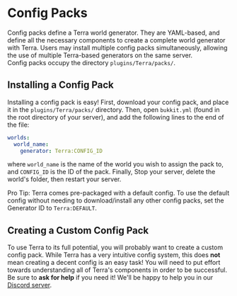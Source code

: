 # Config Packs

Config packs define a Terra world generator. They are YAML-based, and define all the necessary components to create a
complete world generator with Terra. Users may install multiple config packs simultaneously, allowing the use of
multiple Terra-based generators on the same server.  
Config packs occupy the directory `plugins/Terra/packs/`.

## Installing a Config Pack

Installing a config pack is easy! First, download your config pack, and place it in the `plugins/Terra/packs/`
directory. Then, open `bukkit.yml` (found in the root directory of your server), and add the following lines to the
end of the file:

```yaml
worlds:
  world_name:
    generator: Terra:CONFIG_ID
```

where `world_name` is the name of the world you wish to assign the pack to, and `CONFIG_ID` is the ID of the pack.
Finally, Stop your server, delete the world's folder, then restart your server.

Pro Tip: Terra comes pre-packaged with a default config. To use the default config without needing to download/install
any other config packs, set the Generator ID to `Terra:DEFAULT`.

## Creating a Custom Config Pack

To use Terra to its full potential, you will probably want to create a custom config pack. While Terra has a very
intuitive config system, this does **not** mean creating a decent config is an easy task! You will need
to put effort towards understanding all of Terra's components in order to be successful. Be sure to **ask for help** if
you need it! We'll be happy to help you in our [Discord server](https://discord.gg/PXUEbbF).
